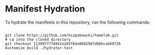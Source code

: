 
# Manifest Hydration

To hydrate the manifests in this repository, run the following commands:

```shell

git clone https://github.com/kszpakowski/homelab.git
# cd into the cloned directory
git checkout 1139977774941e283f6da068298fdb6bcab69726
kustomize build ./hydrator-test
```